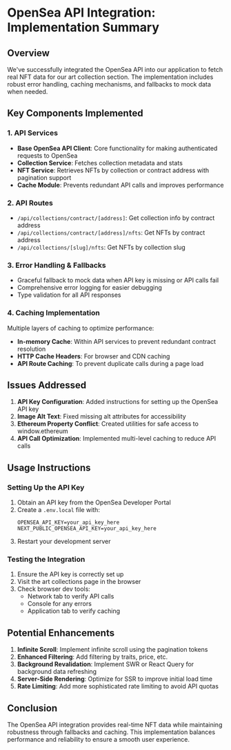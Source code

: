 # OpenSea API Integration: Implementation Summary

## Overview

We've successfully integrated the OpenSea API into our application to fetch real NFT data for our art collection section. The implementation includes robust error handling, caching mechanisms, and fallbacks to mock data when needed.

## Key Components Implemented

### 1. API Services

- **Base OpenSea API Client**: Core functionality for making authenticated requests to OpenSea
- **Collection Service**: Fetches collection metadata and stats
- **NFT Service**: Retrieves NFTs by collection or contract address with pagination support
- **Cache Module**: Prevents redundant API calls and improves performance

### 2. API Routes

- `/api/collections/contract/[address]`: Get collection info by contract address
- `/api/collections/contract/[address]/nfts`: Get NFTs by contract address 
- `/api/collections/[slug]/nfts`: Get NFTs by collection slug

### 3. Error Handling & Fallbacks

- Graceful fallback to mock data when API key is missing or API calls fail
- Comprehensive error logging for easier debugging
- Type validation for all API responses

### 4. Caching Implementation

Multiple layers of caching to optimize performance:
- **In-memory Cache**: Within API services to prevent redundant contract resolution
- **HTTP Cache Headers**: For browser and CDN caching
- **API Route Caching**: To prevent duplicate calls during a page load

## Issues Addressed

1. **API Key Configuration**: Added instructions for setting up the OpenSea API key
2. **Image Alt Text**: Fixed missing alt attributes for accessibility
3. **Ethereum Property Conflict**: Created utilities for safe access to window.ethereum
4. **API Call Optimization**: Implemented multi-level caching to reduce API calls

## Usage Instructions

### Setting Up the API Key

1. Obtain an API key from the OpenSea Developer Portal
2. Create a `.env.local` file with:
   ```
   OPENSEA_API_KEY=your_api_key_here
   NEXT_PUBLIC_OPENSEA_API_KEY=your_api_key_here
   ```
3. Restart your development server

### Testing the Integration

1. Ensure the API key is correctly set up
2. Visit the art collections page in the browser
3. Check browser dev tools:
   - Network tab to verify API calls
   - Console for any errors
   - Application tab to verify caching

## Potential Enhancements

1. **Infinite Scroll**: Implement infinite scroll using the pagination tokens
2. **Enhanced Filtering**: Add filtering by traits, price, etc.
3. **Background Revalidation**: Implement SWR or React Query for background data refreshing
4. **Server-Side Rendering**: Optimize for SSR to improve initial load time
5. **Rate Limiting**: Add more sophisticated rate limiting to avoid API quotas

## Conclusion

The OpenSea API integration provides real-time NFT data while maintaining robustness through fallbacks and caching. This implementation balances performance and reliability to ensure a smooth user experience. 